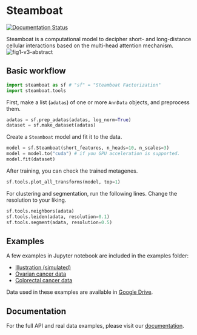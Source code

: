 # Steamboat

[![Documentation Status](https://readthedocs.org/projects/steamboat/badge/?version=latest)](https://steamboat.readthedocs.io/en/latest/?badge=latest)

Steamboat is a computational model to decipher short- and long-distance cellular interactions based on the multi-head attention mechanism. 
![fig1-v3-abstract](https://github.com/user-attachments/assets/0fc4cbe1-b43c-48dc-9397-81881d2ecda7)

## Basic workflow
```python
import steamboat as sf # "sf" = "Steamboat Factorization"
import steamboat.tools
```

First, make a list (`adatas`) of one or more `AnnData` objects, and preprocess them.
```python
adatas = sf.prep_adatas(adatas, log_norm=True)
dataset = sf.make_dataset(adatas)
```

Create a `Steamboat` model and fit it to the data.
```python
model = sf.Steamboat(short_features, n_heads=10, n_scales=3)
model = model.to("cuda") # if you GPU acceleration is supported.
model.fit(dataset)
```

After training, you can check the trained metagenes.
```python
sf.tools.plot_all_transforms(model, top=1)
```

For clustering and segmentation, run the following lines. Change the resolution to your liking.
```python
sf.tools.neighbors(adata)
sf.tools.leiden(adata, resolution=0.1)
sf.tools.segment(adata, resolution=0.5)
```

## Examples
A few examples in Jupyter notebook are included in the examples folder: 
- [Illustration (simulated)](https://github.com/ma-compbio/Steamboat/blob/main/examples/Ex0_tiny_simulation.ipynb)
- [Ovarian cancer data](https://github.com/ma-compbio/Steamboat/blob/main/examples/Ex1_hgsc.ipynb)
- [Colorectal cancer data](https://github.com/ma-compbio/Steamboat/blob/main/examples/Ex3_crc.ipynb)

Data used in these examples are available in [Google Drive](https://drive.google.com/drive/folders/1PbLOhYRXp1TKVfPNPWiO4-F3ucsc4u8T?usp=sharing).

## Documentation
For the full API and real data examples, please visit our [documentation](https://steamboat.readthedocs.io/en/latest/).
